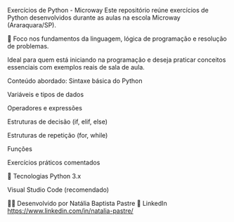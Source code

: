Exercícios de Python - Microway
Este repositório reúne exercícios de Python desenvolvidos durante as aulas na escola Microway (Araraquara/SP).

📘 Foco nos fundamentos da linguagem, lógica de programação e resolução de problemas.

Ideal para quem está iniciando na programação e deseja praticar conceitos essenciais com exemplos reais de sala de aula.

 Conteúdo abordado:
Sintaxe básica do Python

Variáveis e tipos de dados

Operadores e expressões

Estruturas de decisão (if, elif, else)

Estruturas de repetição (for, while)

Funções

Exercícios práticos comentados

🚀 Tecnologias
Python 3.x

Visual Studio Code (recomendado)

👩‍💻 Desenvolvido por
Natália Baptista Pastre
🔗 LinkedIn https://www.linkedin.com/in/natalia-pastre/ 
